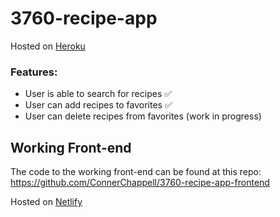 # 3760-recipe-app
Hosted on [Heroku](https://recipe-app-dgm-3760.herokuapp.com/)

### Features:
- User is able to search for recipes ✅
- User can add recipes to favorites ✅
- User can delete recipes from favorites (work in progress)

## Working Front-end
The code to the working front-end can be found at this repo: https://github.com/ConnerChappell/3760-recipe-app-frontend

Hosted on [Netlify](https://3760-recipe-app-frontend.netlify.app/)
